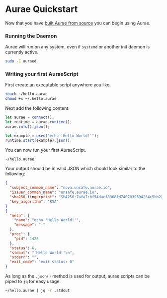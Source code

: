 # Aurae Quickstart

Now that you have [built Aurae from source](/docs/build) you can begin using Aurae.

### Running the Daemon 

Aurae will run on any system, even if `systemd` or another init daemon is currently active. 

```bash 
sudo -E auraed
```

### Writing your first AuraeScript 

First create an executable script anywhere you like.

```bash
touch ~/hello.aurae
chmod +x ~/.hello.aurae 
```

Next add the following content. 

```typescript
let aurae = connect();
let runtime = aurae.runtime();
aurae.info().json();

let example = exec("echo 'Hello World!'");
runtime.start(example).json();
```

You can now run your first AuraeScript.

```bash 
~/hello.aurae
```

Your output should be in valid JSON which should look similar to the following:

```json 
{
  "subject_common_name": "nova.unsafe.aurae.io",
  "issuer_common_name": "unsafe.aurae.io",
  "sha256_fingerprint": "SHA256:7afa7cbf54dacf8368fd7407039594264c5bb22eaa7f8de5017af53f5ab240b0",
  "key_algorithm": "RSA"
}
{
  "meta": {
    "name": "echo 'Hello World!'",
    "message": "-"
  },
  "proc": {
    "pid": 1428
  },
  "status": 6,
  "stdout": "'Hello World!'\n",
  "stderr": "",
  "exit_code": "exit status: 0"
}
```

As long as the `.json()` method is used for output, aurae scripts can be piped to `jq` for easy usage.

```bash 
~/hello.aurae | jq -r .stdout
```
